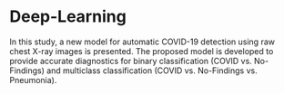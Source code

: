 # Deep-Learning
In this study, a new model for automatic COVID-19 detection using raw chest X-ray images is presented. The proposed model is developed to provide accurate diagnostics for binary classification (COVID vs. No-Findings) and multiclass classification (COVID vs. No-Findings vs. Pneumonia).
